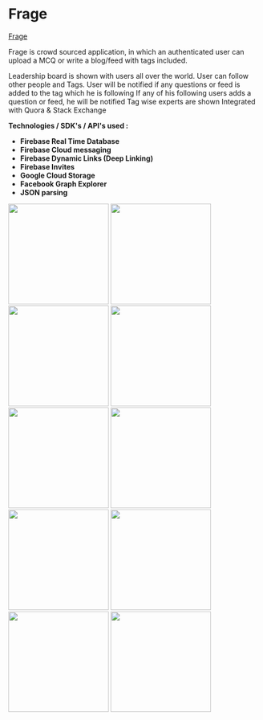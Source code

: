 # Frage

<a href="https://play.google.com/store/apps/details?id=com.tdevelopers.questo">Frage</a>

Frage is crowd sourced application, in which an authenticated user can upload a MCQ or write a blog/feed with tags included.

Leadership board is shown with users all over the world. 
User can follow other people and Tags.
User will be notified if any questions or feed is added to the tag which he is following
If any of his following users adds a question or feed, he will be notified
Tag wise experts are shown
Integrated with Quora & Stack Exchange 


<b>Technologies / SDK's / API's used :
<ul>
<li>Firebase Real Time Database</li>
<li>Firebase Cloud messaging</li>
<li>Firebase Dynamic Links (Deep Linking)</li>
<li>Firebase Invites</li>
<li>Google Cloud Storage</li>
<li>Facebook Graph Explorer</li>
<li>JSON parsing</li>
</ul>
</b>


<img src="https://raw.github.com/saitejdandge/Questo/master/Screenshots/Screenshot_2016-08-14-14-31-38.png" width="200" />
<img src="https://raw.github.com/saitejdandge/Questo/master/Screenshots/Screenshot_2016-08-14-14-31-42.png" width="200"/>
<img src="https://raw.github.com/saitejdandge/Questo/master/Screenshots/screener_20160919(00_09_18).png" width="200"/>
<img src="https://raw.github.com/saitejdandge/Questo/master/Screenshots/screener_20160919(00_15_14).png" width="200"/>
<img src="https://raw.github.com/saitejdandge/Questo/master/Screenshots/screener_20160919(00_14_25) (3).png" width="200"/>
<img src="https://raw.github.com/saitejdandge/Questo/master/Screenshots/screener_20161011(14_28_08).png" width="200"/>
<img src="https://raw.github.com/saitejdandge/Questo/master/Screenshots/screener_20160919(00_11_13).png" width="200"/>
<img src="https://raw.github.com/saitejdandge/Questo/master/Screenshots/screener_20161011(14_11_57).png" width="200"/>
<img src="https://raw.github.com/saitejdandge/Questo/master/Screenshots/screener_20161011(14_30_01).png" width="200"/>
<img src="https://raw.github.com/saitejdandge/Questo/master/Screenshots/screener_20161011(14_47_11).png" width="200"/>


